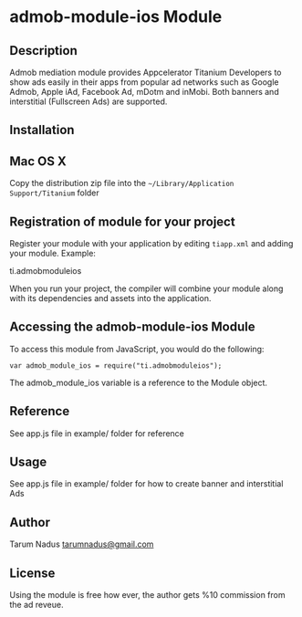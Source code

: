 # admob-module-ios Module

## Description

Admob mediation module provides Appcelerator Titanium Developers to show ads easily in their apps from popular ad networks such as Google Admob, Apple iAd, Facebook Ad, mDotm and inMobi. Both banners and interstitial (Fullscreen Ads) are supported.


## Installation

Mac OS X
--------
Copy the distribution zip file into the `~/Library/Application Support/Titanium` folder


## Registration of module for your project

Register your module with your application by editing `tiapp.xml` and adding your module.
Example:

<modules>
<module version="0.1">ti.admobmoduleios</module>
</modules>

When you run your project, the compiler will combine your module along with its dependencies
and assets into the application.

## Accessing the admob-module-ios Module

To access this module from JavaScript, you would do the following:

    var admob_module_ios = require("ti.admobmoduleios");

The admob_module_ios variable is a reference to the Module object.

## Reference

See app.js file in example/ folder for reference

## Usage

See app.js file in example/ folder for how to create banner and interstitial Ads

## Author

Tarum Nadus
tarumnadus@gmail.com

## License

Using the module is free how ever, the author gets %10 commission from the ad reveue.
